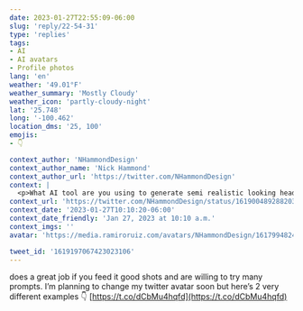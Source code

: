 ```yaml
---
date: 2023-01-27T22:55:09-06:00
slug: 'reply/22-54-31'
type: 'replies'
tags:
- AI
- AI avatars
- Profile photos
lang: 'en'
weather: '49.01°F'
weather_summary: 'Mostly Cloudy'
weather_icon: 'partly-cloudy-night'
lat: '25.748'
long: '-100.462'
location_dms: '25, 100'
emojis:
- 👇

context_author: 'NHammondDesign'
context_author_name: 'Nick Hammond'
context_author_url: 'https://twitter.com/NHammondDesign'
context: |
  <p>What AI tool are you using to generate semi realistic looking headshots for profile pics?</p>
context_url: 'https://twitter.com/NHammondDesign/status/1619004892882034688'
context_date: '2023-01-27T10:10:20-06:00'
context_date_friendly: 'Jan 27, 2023 at 10:10 a.m.'
context_imgs: ''
avatar: 'https://media.ramiroruiz.com/avatars/NHammondDesign/1617994824447152152/i03w-sQl_bigger.jpg'

tweet_id: '1619197067423023106'
---
```

does a great job if you feed it good shots and are willing to try many prompts. I’m planning to change my twitter avatar soon but here’s 2 very different examples 👇 [https://t.co/dCbMu4hqfd](https://t.co/dCbMu4hqfd)
